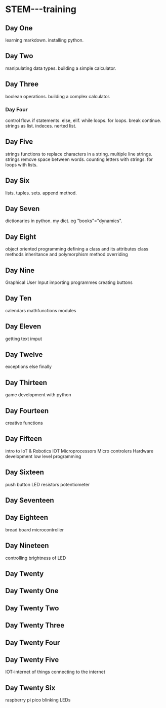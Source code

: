 # STEM---training
## Day One
learning markdown.
installing python.
## Day Two
manipulating data types.
building a simple calculator.
## Day Three
boolean operations.
building a complex calculator.
### Day Four
control flow.
if statements.
else, elif.
while loops.
for loops.
break continue.
strings as list.
indeces.
nerted list.
## Day Five
strings functions to replace characters in a string.
multiple line strings.
strings remove space between words.
counting letters with strings.
for loops with lists.
## Day Six
lists.
tuples.
sets.
append method.
## Day Seven
dictionaries in python.
my dict.
eg "books"="dynamics".
## Day Eight
object oriented programming
defining a class and its attributes
class methods
inheritance and polymorphism
method overriding
## Day Nine
Graphical User Input
importing programmes
creating buttons
## Day Ten
calendars
mathfunctions
modules
## Day Eleven
getting text imput
## Day Twelve
exceptions
else 
finally
## Day Thirteen
game development with python
## Day Fourteen
creative functions
## Day Fifteen
intro to IoT & Robotics
IOT
Microprocessors
Micro controlers
Hardware development
low level programming
## Day Sixteen
push button
LED
resistors
potentiometer
## Day Seventeen

## Day Eighteen
bread board
microcontroller
## Day Nineteen
controlling brightness of LED
## Day Twenty
## Day Twenty One
## Day Twenty Two
## Day Twenty Three
## Day Twenty Four
## Day Twenty Five
IOT-internet of things
connecting to the internet
## Day Twenty Six
raspberry pi pico
blinking LEDs
